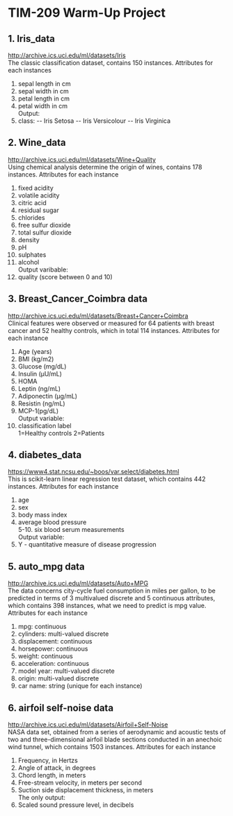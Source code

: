 # TIM-209 Warm-Up Project

## 1. Iris_data
http://archive.ics.uci.edu/ml/datasets/Iris  
The classic classification dataset, contains 150 instances. Attributes for each instances  
1. sepal length in cm 
2. sepal width in cm 
3. petal length in cm 
4. petal width in cm  
Output:
5. class:  -- Iris Setosa  -- Iris Versicolour  -- Iris Virginica

## 2. Wine_data
http://archive.ics.uci.edu/ml/datasets/Wine+Quality  
Using chemical analysis determine the origin of wines, contains 178 instances. Attributes for each instance  
1. fixed acidity   
2. volatile acidity   
3. citric acid  
4. residual sugar   
5. chlorides   
6. free sulfur dioxide   
7. total sulfur dioxide   
8. density   
9. pH   
10. sulphates   
11. alcohol   
Output varibable:
12. quality (score between 0 and 10)  

## 3. Breast_Cancer_Coimbra data
http://archive.ics.uci.edu/ml/datasets/Breast+Cancer+Coimbra  
Clinical features were observed or measured for 64 patients with breast cancer and 52 healthy controls, 
which in total 114 instances. Attributes for each instance  
1. Age (years) 
2. BMI (kg/m2) 
3. Glucose (mg/dL) 
4. Insulin (µU/mL) 
5. HOMA 
6. Leptin (ng/mL) 
7. Adiponectin (µg/mL) 
8. Resistin (ng/mL) 
9. MCP-1(pg/dL)   
Output variable: 
10. classification label   
1=Healthy controls 2=Patients

## 4. diabetes_data
https://www4.stat.ncsu.edu/~boos/var.select/diabetes.html  
This is scikit-learn linear regression test dataset, which contains 442 instances. Attributes for each instance  
1. age 
2. sex 
3. body mass index
4. average blood pressure  
5-10. six blood serum measurements  
Output variable:  
11. Y - quantitative measure of disease progression  

## 5. auto_mpg data
http://archive.ics.uci.edu/ml/datasets/Auto+MPG  
The data concerns city-cycle fuel consumption in miles per gallon, to be predicted in terms of 3 multivalued discrete and 5 continuous attributes, which contains 398 instances, what we need to predict is mpg value. Attributes for each instance  
1. mpg: continuous 
2. cylinders: multi-valued discrete 
3. displacement: continuous 
4. horsepower: continuous 
5. weight: continuous 
6. acceleration: continuous 
7. model year: multi-valued discrete 
8. origin: multi-valued discrete 
9. car name: string (unique for each instance)

## 6. airfoil self-noise data
http://archive.ics.uci.edu/ml/datasets/Airfoil+Self-Noise  
NASA data set, obtained from a series of aerodynamic and acoustic tests of two and three-dimensional airfoil blade sections conducted in an anechoic wind tunnel, which contains 1503 instances. Attributes for each instance
1. Frequency, in Hertzs  
2. Angle of attack, in degrees   
3. Chord length, in meters  
4. Free-stream velocity, in meters per second   
5. Suction side displacement thickness, in meters   
The only output:   
6. Scaled sound pressure level, in decibels 



